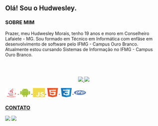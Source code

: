 
## Olá! Sou o Hudwesley.
<h3> SOBRE MIM </h3>
    Prazer, meu Hudwesley Morais, tenho 19 anos e moro em Conselheiro Lafaiete - MG. Sou formado em Técnico em Informática com enfâse em desenvolvimento de software pelo IFMG - Campus Ouro Branco. Atualmente estou cursando Sistemas de Informação no IFMG - Campus Ouro Branco.<br>
    
  
<br> <br>
  <div align="center">
    <a href="https://github.com/hudwesley">
    <img height="160em" src="https://github-readme-stats.vercel.app/api?username=hudwesley&show_icons=true&theme=dracula&include_all_commits=true&count_private=true"/>
    <img height="160em" src="https://github-readme-stats.vercel.app/api/top-langs/?username=hudwesley&layout=compact&langs_count=7&theme=dracula"/>
  </div>
 
  <div style="display: inline_block"><br>
    <img align="center" alt="Hudwesley-java" height="30" width="40" src="https://raw.githubusercontent.com/devicons/devicon/master/icons/java/java-plain.svg">
    <img align="center" alt="Hudwesley-android" height="30" width="40" src="https://raw.githubusercontent.com/devicons/devicon/master/icons/android/android-plain.svg">
    <img align="center" alt="Hudwesley-js" height="30" width="40" src="https://raw.githubusercontent.com/devicons/devicon/master/icons/javascript/javascript-plain.svg">
    <img align="center" alt="Hudwesley-HTML" height="30" width="40" src="https://raw.githubusercontent.com/devicons/devicon/master/icons/html5/html5-original.svg">
    <img align="center" alt="Hudwesley-CSS" height="30" width="40" src="https://raw.githubusercontent.com/devicons/devicon/master/icons/css3/css3-original.svg">
    <img align="center" alt="Hudwesley-php" height="30" width="40" src="https://raw.githubusercontent.com/devicons/devicon/master/icons/php/php-plain.svg">
  </div>

 
   <h3> CONTATO </h3>
   <div>
    <a href="https://www.linkedin.com/in/hudwesley-morais-033315218" height="45" height="50" target="_blank"><img src="https://img.shields.io/badge/-LinkedIn-%230077B5?style=for-the-badge&logo=linkedin&logoColor=white" target="_blank"></a>
    <a href = "mailto:hfmp2406@gmail.com"><img src="https://img.shields.io/badge/-Gmail-%23333?style=for-the-badge&logo=gmail&logoColor=white"  target="_blank"></a>
  </div><br>
   
  
 
